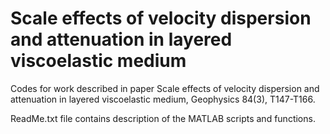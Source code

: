 # Scale effects of velocity dispersion and attenuation in layered viscoelastic medium
Codes for work described in paper Scale effects of velocity dispersion and attenuation in layered viscoelastic medium, Geophysics 84(3), T147-T166.


ReadMe.txt file contains description of the MATLAB scripts and functions.
